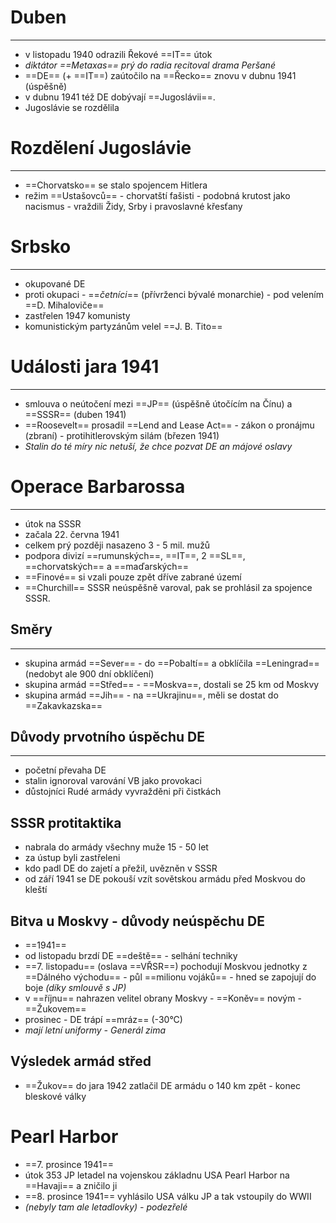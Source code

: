 # Duben
---
- v listopadu 1940 odrazili Řekové ==IT== útok
- _diktátor ==Metaxas== prý do radia recitoval drama Peršané_
- ==DE== (+ ==IT==) zaútočilo na ==Řecko== znovu v dubnu 1941 (úspěšně)
- v dubnu 1941 též DE dobývají ==Jugoslávii==.
- Jugoslávie se rozdělila

# Rozdělení Jugoslávie
---
- ==Chorvatsko== se stalo spojencem Hitlera
- režim ==Ustašovců== - chorvatští fašisti - podobná krutost jako nacismus - vraždili Židy, Srby i pravoslavné křesťany

# Srbsko
---
- okupované DE
- proti okupaci - ==_četníci_== (přívrženci bývalé monarchie) - pod velením ==D. Mihaloviče==
- zastřelen 1947 komunisty
- komunistickým partyzánům velel ==J. B. Tito==

# Události jara 1941
---
- smlouva o neútočení mezi ==JP== (úspěšně útočícím na Čínu) a ==SSSR== (duben 1941)
- ==Roosevelt== prosadil ==Lend and Lease Act== - zákon o pronájmu (zbraní) - protihitlerovským silám (březen 1941)
- _Stalin do té míry nic netuší, že chce pozvat DE an májové oslavy_

# Operace Barbarossa
---
- útok na SSSR
- začala 22. června 1941
- celkem prý později nasazeno 3 - 5 mil. mužů
- podpora divizí ==rumunských==, ==IT==, 2 ==SL==, ==chorvatských== a ==maďarských==
- ==Finové== si vzali pouze zpět dříve zabrané území
- ==Churchill== SSSR neúspěšně varoval, pak se prohlásil za spojence SSSR.

## Směry
---
- skupina armád ==Sever== - do ==Pobaltí== a obklíčila ==Leningrad== (nedobyt ale 900 dní obklíčení)
- skupina armád ==Střed== - ==Moskva==, dostali se 25 km od Moskvy
- skupina armád ==Jih== - na ==Ukrajinu==, měli se dostat do ==Zakavkazska==

## Důvody prvotního úspěchu DE
---
- početní převaha DE
- stalin ignoroval varování VB jako provokaci
- důstojníci Rudé armády vyvražděni při čistkách

## SSSR protitaktika
- nabrala do armády všechny muže 15 - 50 let
- za ústup byli zastřeleni
- kdo padl DE do zajetí a přežil, uvězněn v SSSR
- od září 1941 se DE pokouší vzít sovětskou armádu před Moskvou do kleští

## Bitva u Moskvy - důvody neúspěchu DE
- ==1941==
- od listopadu brzdí DE ==deště== - selhání techniky
- ==7. listopadu== (oslava ==VŘSR==) pochodují Moskvou jednotky z ==Dálného východu== - půl ==milionu vojáků== - hned se zapojují do boje _(díky smlouvě s JP)_
- v ==říjnu== nahrazen velitel obrany Moskvy - ==Koněv== novým - ==Žukovem== 
- prosinec - DE trápí ==mráz== (-30°C)
- _mají letní uniformy - Generál zima_

## Výsledek armád střed
- ==Žukov== do jara 1942 zatlačil  DE armádu o 140 km zpět - konec bleskové války

# Pearl Harbor
- ==7. prosince 1941==
- útok 353 JP letadel na vojenskou základnu USA Pearl Harbor na ==Havaji== a zničilo ji
- ==8. prosince 1941== vyhlásilo USA válku JP a tak vstoupily do WWII
- _(nebyly tam ale letadlovky) - podezřelé_